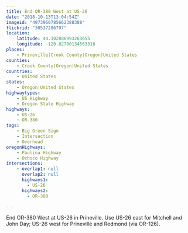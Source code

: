 ```yaml
---
title: End OR-380 West at US-26
date: "2018-10-13T13:04:54Z"
imageid: "4973960785662388388"
flickrid: "30537286797"
location:
    latitude: 44.302886993263655
    longitude: -120.82700134563316
places:
    - Prineville|Crook County|Oregon|United States
counties:
    - Crook County|Oregon|United States
countries:
    - United States
states:
    - Oregon|United States
highwaytypes:
    - US Highway
    - Oregon State Highway
highways:
    - US-26
    - OR-380
tags:
    - Big Green Sign
    - Intersection
    - Overhead
oregonHighways:
    - Paulina Highway
    - Ochoco Highway
intersections:
    - overlap1: null
      overlap2: null
      highways1:
        - US-26
      highways2:
        - OR-380

---
```

End OR-380 West at US-26 in Prineville.  Use US-26 east for Mitchell and John Day; US-26 west for Prineville and Redmond (via OR-126).